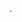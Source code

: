 .

<!---
ptbn271/ptbn271 is a ✨ special ✨ repository because its `README.md` (this file) appears on your GitHub profile.
You can click the Preview link to take a look at your changes
